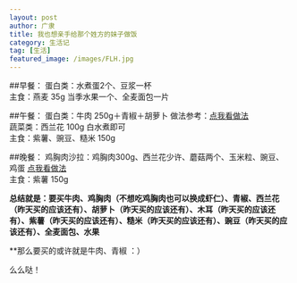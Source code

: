 ```yaml
---
layout: post
author: 广隶
title: 我也想亲手给那个姓方的妹子做饭
category: 生活记
tag: [生活]
featured_image: /images/FLH.jpg
---
```


##早餐： 
蛋白类：水煮蛋2个、豆浆一杯   
主食：燕麦 35g
当季水果一个、全麦面包一片   

##午餐： 
蛋白类：牛肉 250g＋青椒＋胡萝卜 做法参考：[点我看做法](http://www.xiachufang.com/recipe/100368740/)  
蔬菜类：西兰花 100g 白水煮即可   
主食：紫薯、豌豆、糙米 150g   

##晚餐： 
鸡胸肉沙拉：鸡胸肉300g、西兰花少许、蘑菇两个、玉米粒、豌豆、鸡蛋 [点我看做法](http://www.xiachufang.com/recipe/100469406/)     
主食：紫薯 150g  

**总结就是：要买牛肉、鸡胸肉（不想吃鸡胸肉也可以换成虾仁）、青椒、西兰花（昨天买的应该还有）、胡萝卜（昨天买的应该还有）、木耳（昨天买的应该还有）、紫薯（昨天买的应该还有）、糙米（昨天买的应该还有）、豌豆（昨天买的应该还有）、全麦面包、水果**

**那么要买的或许就是牛肉、青椒 ：）

么么哒！